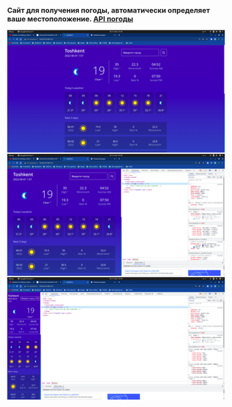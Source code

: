 ### Сайт для получения погоды, автоматически определяет ваше местоположение.  <a href="https://www.weatherapi.com/">API погоды</a>

<img src="./redmeImage/1.png" />
<img src="./redmeImage/2.png" />
<img src="./redmeImage/3.png" />

